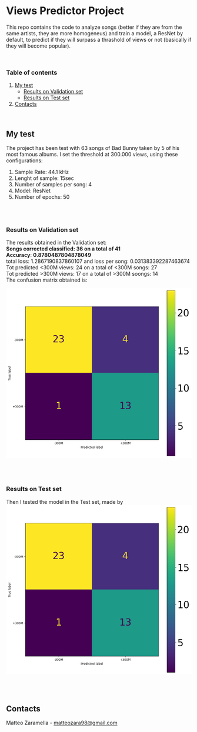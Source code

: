 # Views Predictor Project

This repo contains the code to analyze songs (better if they are from the same artists, they are more homogeneus) and train a model, a ResNet by default, to predict if they will surpass a thrashold of views or not (basically if they will become popular).

<br>

<!-- TABLE OF CONTENTS -->
  ### Table of contents
  <ol>
    <li>
      <a href="#my-test">My test</a>
      <ul>
        <li><a href="#results-on-validation-set">Results on Validation set</a></li>
        <li><a href="#results-on-test-set">Results on Test set</a></li>
      </ul>
    </li>
    <li>
      <a href="#contacts">Contacts</a>
    </li>
  </ol>

<br>

## My test
The project has been test with 63 songs of Bad Bunny taken by 5 of his most famous albums. I set the threshold at 300.000 views, using these configurations:
 <ol>
    <li>Sample Rate: 44.1 kHz</li>
    <li>Lenght of sample: 15sec</li>
    <li>Number of samples per song: 4</li>
    <li>Model: ResNet</li>
    <li>Number of epochs: 50</li>
  </ol>

<br>
<br>

### Results on Validation set
The results obtained in the Validation set:
<br>
<b>Songs corrected classified:  36  on a total of  41</b>
<br>
<b>Accuracy</b>:  <b>0.8780487804878049</b>
<br>
total loss:  1.2867190837860107  and loss per song:  0.031383392287463674
<br>
Tot predicted &lt;300M views: 24 on a total of &lt;300M songs: 27
<br>
Tot predicted >300M views:  17 on a total of >300M soongs:  14
<br>
The confusion matrix obtained is: 
<br>

![Confusion Matrix for Validation set](assets/valid_cm.png)

<br>
<br>


### Results on Test set
Then I tested the model in the Test set, made by 
![Confusion Matrix for Validation set](assets/valid_cm.png)



<br>
<br>

## Contacts
Matteo Zaramella - matteozara98@gmail.com

<br>
<br>

